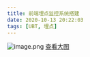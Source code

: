 ```yaml
---
title: 前端埋点监控系统搭建
date: 2020-10-13 20:22:03
tags: [UBT, 埋点]
---
```

![image.png](https://i.postimg.cc/t4dYJ7dj/image.png)
[查看大图](https://i.postimg.cc/t4dYJ7dj/image.png)